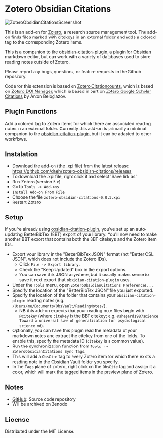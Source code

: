 # Zotero Obsidian Citations

![ZoteroObsidianCitationsScreenshot](https://user-images.githubusercontent.com/12652166/147509331-eee0dad4-8a36-490b-9bb9-f11ca6caa7be.png)

This is an add-on for [Zotero](https://www.zotero.org), a research source management tool. The add-on finds files marked with citekeys in an external folder and adds a colored tag to the corresponding Zotero items.

This is a companion to the [obsidian-citation-plugin](https://github.com/hans/obsidian-citation-plugin), a plugin for [Obsidian](https://obsidian.md) markdown editor, but can work with a variety of databases used to store reading notes outside of Zotero.

Please report any bugs, questions, or feature requests in the Github repository.

Code for this extension is based on [Zotero Citationcounts](https://github.com/eschnett/zotero-citationcounts), which is based on [Zotero DOI Manager](https://github.com/bwiernik/zotero-shortdoi), which is based in part on [Zotero Google Scholar Citations](https://github.com/beloglazov/zotero-scholar-citations) by Anton Beloglazov.

## Plugin Functions

Add a colored tag to Zotero items for which there are associated reading notes in an external folder. Currently this add-on is primarily a minimal companion to the [obsidian-citation-plugin](https://github.com/hans/obsidian-citation-plugin), but it can be adapted to other workflows.

## Instalation

- Download the add-on (the .xpi file) from the latest release: https://github.com/daeh/zotero-obsidian-citations/releases
- To download the .xpi file, right click it and select 'Save link as'
- Run Zotero (version 5.x)
- Go to `Tools -> Add-ons`
- `Install Add-on From File`
- Choose the file `zotero-obsidian-citations-0.0.1.xpi`
- Restart Zotero

## Setup

If you're already using [obsidian-citation-plugin](https://github.com/hans/obsidian-citation-plugin), you've set up an auto-updating BetterBibTex (BBT) export of your library. You'll now need to make another BBT export that contains both the BBT citekeys and the Zotero item IDs.

- Export your library in the "BetterBibTex JSON" format (not "Better CSL JSON", which does not include the Zotero IDs).
  - Click `File -> Export library`.
  - Check the "Keep Updated" box in the export options.
  - You can save this JSON anywhere, but it usually makes sense to save it next export that `obsidian-citation-plugin` uses.
- Under the `Tools` menu, open `ZoteroObsidianCitations Preferences...`
- Specify the location of the "BetterBibTex JSON" file you just exported.
- Specify the location of the folder that contains your `obsidian-citation-plugin` reading notes (e.g. `/Users/me/Documents/ObsVault/ReadingNotes/`).
  - NB this add-on expects that your reading note files begin with `@citekey` (where `citekey` is the BBT citekey; e.g. `@shepard1987science Toward a universal law of generalization for psychological science.md`).
- Optionally, you can have this plugin read the metadata of your markdown notes and extract the citekey from one of the fields. To enable this, specify the metadata ID (`citekey` is a common value).
- Run the synchronization function from `Tools -> ZoteroObsidianCitations Sync Tags`.
- This will add a `ObsCite` tag to every Zotero item for which there exists a reading note in the Obsidian Vault folder you specify.
- In the `Tags` plane of Zotero, right click on the `ObsCite` tag and assign it a color, which will mark the tagged items in the preview plane of Zotero.

## Notes

- [GitHub](https://github.com/daeh/zotero-obsidian-citations): Source code repository
- Will be archived on Zenodo

## License

Distributed under the MIT License.
